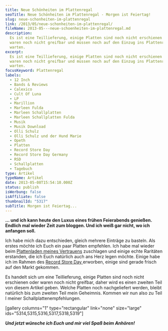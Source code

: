 ```yaml
---
title: Neue Schönheiten im Plattenregal
seoTitle: Neue Schönheiten im Plattenregal - Morgen ist Feiertag!
slug: neue-schonheiten-im-plattenregal
link: /2013/05/neue-schonheiten-im-plattenregal/
fileName: 2013-05---neue-schoenheiten-im-plattenregal.md
description:
  Es ist eine Teillieferung, einige Platten sind noch nicht erschienen oder
  waren noch nicht greifbar und müssen noch auf den Einzug ins Plattenregal
  warten.
excerpt:
  Es ist eine Teillieferung, einige Platten sind noch nicht erschienen oder
  waren noch nicht greifbar und müssen noch auf den Einzug ins Plattenregal
  warten.
focusKeyword: Plattenregal
labels:
  - 12 Inch
  - Bands & Reviews
  - Calexico
  - Cult Of Luna
  - LP
  - Marillion
  - Marleen Fulda
  - Marleen Schallplatten
  - Marleen Schallplatten Fulda
  - Musik
  - Musik Download
  - Olli Schulz
  - Olli Schulz und der Hund Marie
  - Opeth
  - Platten
  - Record Store Day
  - Record Store Day Germany
  - RSD
  - Schallplatten
  - Tagebuch
type: Artikel
typeName: Artikel
date: 2013-05-08T15:54:10.000Z
status: publish
isWerbung: false
isAffiliate: false
thumbnailId: "5317"
subTitle: Morgen ist Feiertag...
---
```


<strong>... und ich kann heute den Luxus eines frühen Feierabends genießen.
Endlich mal wieder Zeit zum bloggen. Und ich weiß gar nicht, wo ich anfangen
soll.</strong>

Ich habe mich dazu entschieden, gleich mehrere Einträge zu basteln. Als erstes
möchte ich Euch ein paar Platten empfehlen. Ich habe mal wieder beim
<a title="Marleen" href="http://marleenrecords.wordpress.com" target="_blank" rel="noopener">Plattenladen
meines Vertrauens</a> zuschlagen und einige echte Raritäten erstanden, die ich
Euch natürlich auch ans Herz legen möchte. Einige habe ich im Rahmen des
<a title="RSD" href="http://www.recordstoredaygermany.de" target="_blank" rel="noopener">Record
Store Day </a>erworben, einige sind gerade frisch auf den Markt gekommen.

Es handelt sich um eine Teillieferung, einige Platten sind noch nicht erschienen
oder waren noch nicht greifbar, daher wird es einen zweiten Teil von diesem
Artikel geben. Welche Platten noch nachgeliefert werden, bleibt natürlich bis
zum zweiten Teil mein Geheimnis. Kommen wir nun also zu Teil I meiner
Schallplattenempfehlungen.

[gallery columns="1" type="rectangular" link="none" size="large"
ids="5314,5315,5316,5317,5318,5319"]

<em><strong>Und jetzt wünsche ich Euch und mir viel Spaß beim
Anhören!</strong></em>
